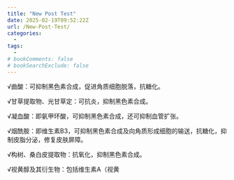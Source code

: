 ```yaml
---
title: "New Post Test"
date: 2025-02-19T09:52:22Z
url: /New-Post-Test/
categories:
  - 
tags:
  - 
# bookComments: false
# bookSearchExclude: false
---
```




  √曲酸：可抑制黑色素合成，促进角质细胞脱落，抗糖化。

  √甘草提取物、光甘草定：可抗炎，抑制黑色素合成。

  √凝血酸：即氨甲环酸，可抑制黑色素合成，还可抑制血管扩张。

  √烟酰胺：即维生素B3，可抑制黑色素合成及向角质形成细胞的输送，抗糖化，抑制皮脂分泌，修复皮肤屏障。

  √构树、桑白皮提取物：抗氧化，抑制黑色素合成。

  √视黄醇及其衍生物：包括维生素A（视黄